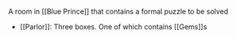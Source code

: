A room in [[Blue Prince]] that contains a formal puzzle to be solved

- [[Parlor]]: Three boxes. One of which contains [[Gems]]s